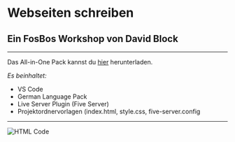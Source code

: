 # Webseiten schreiben
## Ein FosBos Workshop von David Block
***
Das All-in-One Pack kannst du [hier](https://david-block.de) herunterladen.

*Es beinhaltet:*
- VS Code
- German Language Pack
- Live Server Plugin (Five Server)
- Projektordnervorlagen (index.html, style.css, five-server.config
***

![HTML Code](https://david-block.de/t2.png)

